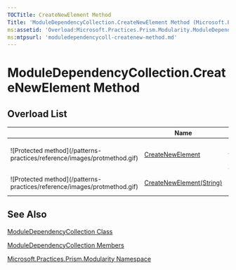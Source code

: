 ```yaml
---
TOCTitle: CreateNewElement Method
Title: 'ModuleDependencyCollection.CreateNewElement Method (Microsoft.Practices.Prism.Modularity)'
ms:assetid: 'Overload:Microsoft.Practices.Prism.Modularity.ModuleDependencyCollection.CreateNewElement'
ms:mtpsurl: 'moduledependencycoll-createnew-method.md'
---
```


# ModuleDependencyCollection.CreateNewElement Method

## Overload List

<table>

<thead>
<tr class="header">
<th> </th>
<th>Name</th>
<th>Description</th>
</tr>
</thead>
<tbody>
<tr class="odd">
<td>![Protected method](/patterns-practices/reference/images/protmethod.gif)</td>
<td><a href="/patterns-practices/reference/moduledependencycoll-createnew-method">CreateNewElement</a></td>
<td><div class="summary">
Creates a new <a href="/patterns-practices/reference/moduledependencyconfigurationelement-class-mspp-modularity">ModuleDependencyConfigurationElement</a>.
</div>
(Overrides <a href="http://msdn.microsoft.com/en-us/library/ak7z48w8">ConfigurationElementCollection.CreateNewElement</a>.)</td>
</tr>
<tr class="even">
<td>![Protected method](/patterns-practices/reference/images/protmethod.gif)</td>
<td><a href="http://msdn.microsoft.com/en-us/library/ky49faah">CreateNewElement(String)</a></td>
<td><div class="summary">
Creates a new <a href="http://msdn.microsoft.com/en-us/library/kyx77cz3">ConfigurationElement</a> when overridden in a derived class.
</div>
(Inherited from <a href="http://msdn.microsoft.com/en-us/library/a35we8et">ConfigurationElementCollection</a>.)</td>
</tr>
</tbody>
</table>

## See Also

[ModuleDependencyCollection Class](/patterns-practices/reference/moduledependencycollection-class-mspp-modularity)

[ModuleDependencyCollection Members](/patterns-practices/reference/moduledependencycollection-members-mspp-modularity)

[Microsoft.Practices.Prism.Modularity Namespace](/patterns-practices/reference/mspp-modularity-namespace)